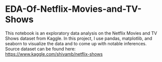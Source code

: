# EDA-Of-Netflix-Movies-and-TV-Shows
This notebook is an exploratory data analysis on the Netflix Movies and TV Shows dataset from Kaggle. In this project, I use pandas, matplotlib, and seaborn to visualize the data and to come up with notable inferences. Source dataset can be found here: https://www.kaggle.com/shivamb/netflix-shows
